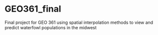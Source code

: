 # GEO361_final
Final project for GEO 361 using spatial interpolation methods to view and predict waterfowl populations in the midwest
